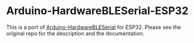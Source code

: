 Arduino-HardwareBLESerial-ESP32
================================

This is a port of [Arduino-HardwareBLESerial](https://github.com/Uberi/Arduino-HardwareBLESerial) 
for ESP32. Please see the original repo for the description and the documentation.
